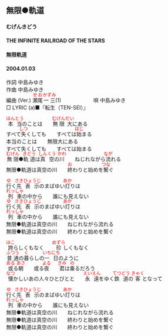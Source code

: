<style type="text/css">
	ruby{
	    ruby-position: over;
	}
	ruby > rt{font-size: 12px;color:red;}
	p{font:16px;font-size: '楷体'}
</style>
## 無限●軌道
#### むげんきどう
#### THE INFINITE RAILROAD OF THE STARS
#### 無限軌道
#### 2004.01.03


作詞     中島みゆき　　　　　   
作曲      中島みゆき  　　　   
編曲 (Ver.) <ruby><rb>瀬尾</rb><rp>(</rp><rt>せお</rt><rp>)</rp></ruby><ruby><rb>一三</rb><rp>(</rp><rt>かずみ</rt><rp>)</rp></ruby>(1)　　　　　　
唄     中島みゆき     
□ LYRIC (a)■『転生（TEN-SEI）』    
   
<ruby><rb>本当</rb><rp>(</rp><rt>ほんとう</rt><rp>)</rp></ruby>のことは　　<ruby><rb>無限</rb><rp>(</rp><rt>むげん</rt><rp>)</rp></ruby><ruby><rb>大</rb><rp>(</rp><rt>だい</rt><rp>)</rp></ruby>にある   
すべて<ruby><rb>失</rb><rp>(</rp><rt>しつ</rt><rp>)</rp></ruby>くしても　　すべては<ruby><rb>始</rb><rp>(</rp><rt>はじ</rt><rp>)</rp></ruby>まる   
本当のことは　　無限大にある   
すべて失くしても　　すべては始まる   
<ruby><rb>無限</rb><rp>(</rp><rt>むげん</rt><rp>)</rp></ruby>●<ruby><rb>軌道</rb><rp>(</rp><rt>きどう</rt><rp>)</rp></ruby>は<ruby><rb>真空</rb><rp>(</rp><rt>しんくう</rt><rp>)</rp></ruby>の<ruby><rb>川</rb><rp>(</rp><rt>かわ</rt><rp>)</rp></ruby>　　ねじれながら<ruby><rb>流</rb><rp>(</rp><rt>なが</rt><rp>)</rp></ruby>れる   
無限●軌道は真空の川　　<ruby><rb>終</rb><rp>(</rp><rt>お</rt><rp>)</rp></ruby>わりと始めを<ruby><rb>繋</rb><rp>(</rp><rt>つな</rt><rp>)</rp></ruby>ぐ   
   
<ruby><rb>行</rb><rp>(</rp><rt>ゆ</rt><rp>)</rp></ruby>く<ruby><rb>先</rb><rp>(</rp><rt>さき</rt><rp>)</rp></ruby><ruby><rb>表示</rb><rp>(</rp><rt>ひょうじ</rt><rp>)</rp></ruby>のまばゆい<ruby><rb>灯</rb><rp>(</rp><rt>あか</rt><rp>)</rp></ruby>りは   
<ruby><rb>列車</rb><rp>(</rp><rt>れっしゃ</rt><rp>)</rp></ruby>の中から　　誰にも見えない   
<ruby><rb>行</rb><rp>(</rp><rt>ゆ</rt><rp>)</rp></ruby>く<ruby><rb>先</rb><rp>(</rp><rt>さき</rt><rp>)</rp></ruby><ruby><rb>表示</rb><rp>(</rp><rt>ひょうじ</rt><rp>)</rp></ruby>のまばゆい<ruby><rb>灯</rb><rp>(</rp><rt>あか</rt><rp>)</rp></ruby>りは   
<ruby><rb>列車</rb><rp>(</rp><rt>れっしゃ</rt><rp>)</rp></ruby>の中から　　誰にも見えない   
無限●軌道は真空の川　　ねじれながら流れる   
無限●軌道は真空の川　　終わりと始めを繋ぐ   
   
<ruby><rb>誇</rb><rp>(</rp><rt>ほこ</rt><rp>)</rp></ruby>らしくもなく　　<ruby><rb>珍</rb><rp>(</rp><rt>めずら</rt><rp>)</rp></ruby>しくもなく   
<ruby><rb>普通</rb><rp>(</rp><rt>ふつう</rt><rp>)</rp></ruby>の<ruby><rb>暮</rb><rp>(</rp><rt>く</rt><rp>)</rp></ruby>らしの<ruby><rb>一日</rb><rp>(</rp><rt>いちにち</rt><rp>)</rp></ruby>のように   
<ruby><rb>或</rb><rp>(</rp><rt>ある</rt><rp>)</rp></ruby>る<ruby><rb>朝</rb><rp>(</rp><rt>あさ</rt><rp>)</rp></ruby>　　或る<ruby><rb>夜</rb><rp>(</rp><rt>よる</rt><rp>)</rp></ruby>　　<ruby><rb>君</rb><rp>(</rp><rt>きみ</rt><rp>)</rp></ruby>は<ruby><rb>乗</rb><rp>(</rp><rt>の</rt><rp>)</rp></ruby>るだろう   
<ruby><rb>懐</rb><rp>(</rp><rt>なつ</rt><rp>)</rp></ruby>かしいあの人々</rb><rp>(</rp><rt>ひとびと</rt><rp>)</rp></ruby>と　　<ruby><rb>永遠</rb><rp>(</rp><rt>えいえん</rt><rp>)</rp></ruby>をゆく<ruby><rb>鉄道</rb><rp>(</rp><rt>てつどう</rt><rp>)</rp></ruby>の<ruby><rb>客</rb><rp>(</rp><rt>きゃく</rt><rp>)</rp></ruby>となって   
   
<ruby><rb>行</rb><rp>(</rp><rt>ゆ</rt><rp>)</rp></ruby>く<ruby><rb>先</rb><rp>(</rp><rt>さき</rt><rp>)</rp></ruby><ruby><rb>表示</rb><rp>(</rp><rt>ひょうじ</rt><rp>)</rp></ruby>のまばゆい<ruby><rb>灯</rb><rp>(</rp><rt>あか</rt><rp>)</rp></ruby>りは   
<ruby><rb>列車</rb><rp>(</rp><rt>れっしゃ</rt><rp>)</rp></ruby>の中から　　誰にも見えない   
無限●軌道は真空の川　　ねじれながら流れる   
無限●軌道は真空の川　　終わりと始めを繋ぐ   
無限●軌道は真空の川　　終わりと始めを繋ぐ   